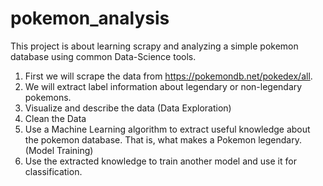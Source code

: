 # pokemon_analysis

This project is about learning scrapy and analyzing a simple pokemon database using common Data-Science tools. 

1. First we will scrape the data from https://pokemondb.net/pokedex/all.
2. We will extract label information about legendary or non-legendary pokemons. 
3. Visualize and describe the data (Data Exploration)
4. Clean the Data
4. Use a Machine Learning algorithm to extract useful knowledge about the pokemon database. That is, what 
   makes a Pokemon legendary. (Model Training)
5. Use the extracted knowledge to train another model and use it for classification.
